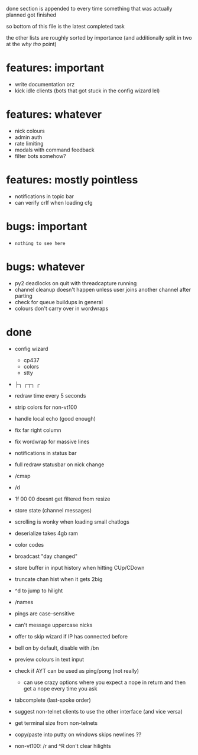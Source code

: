 done section is appended to every time something that was actually planned got finished

so bottom of this file is the latest completed task

the other lists are roughly sorted by importance (and additionally split in two at the *why tho* point)

# features: important

* write documentation orz
* kick idle clients (bots that got stuck in the config wizard lel)

# features: whatever

* nick colours
* admin auth
* rate limiting
* modals with command feedback
* filter bots somehow?

# features: mostly pointless

* notifications in topic bar
* can verify crlf when loading cfg

# bugs: important

* `nothing to see here`

# bugs: whatever

* py2 deadlocks on quit with threadcapture running
* channel cleanup doesn't happen unless user joins another channel after parting
* check for queue buildups in general
* colours don't carry over in wordwraps

# done

* config wizard
  * cp437
  * colors
  * stty

* ├┐ ┌┬┐ ┌ 
* redraw time every 5 seconds
* strip colors for non-vt100
* handle local echo  (good enough)
* fix far right column
* fix wordwrap for massive lines
* notifications in status bar
* full redraw statusbar on nick change
* /cmap
* /d
* 1f 00 00 doesnt get filtered from resize
* store state (channel messages)
* scrolling is wonky when loading small chatlogs
* deserialize takes 4gb ram
* color codes
* broadcast "day changed"
* store buffer in input history when hitting CUp/CDown
* truncate chan hist when it gets 2big
* ^d to jump to hilight
* /names
* pings are case-sensitive
* can't message uppercase nicks
* offer to skip wizard if IP has connected before
* bell on by default, disable with /bn
* preview colours in text input
* check if AYT can be used as ping/pong  (not really)
  * can use crazy options where you expect a nope in return and then get a nope every time you ask

* tabcomplete (last-spoke order)
* suggest non-telnet clients to use the other interface (and vice versa)
* get terminal size from non-telnets
* copy/paste into putty on windows skips newlines ??
* non-vt100: /r and ^R don't clear hilights
